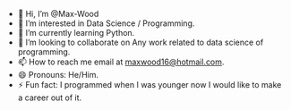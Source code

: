 - 👋 Hi, I’m @Max-Wood
- 👀 I’m interested in Data Science / Programming.
- 🌱 I’m currently learning Python.
- 💞️ I’m looking to collaborate on Any work related to data science of programming.
- 📫 How to reach me email at maxwood16@hotmail.com.
- 😄 Pronouns: He/Him.
- ⚡ Fun fact: I programmed when I was younger now I would like to make a career out of it.

<!---
Max-Wood/Max-Wood is a ✨ special ✨ repository because its `README.md` (this file) appears on your GitHub profile.
You can click the Preview link to take a look at your changes.
--->
